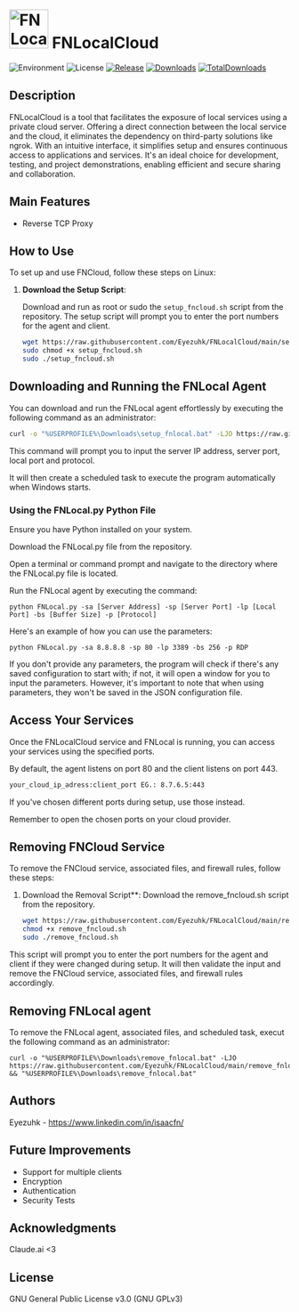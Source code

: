 #  <img src="https://github.com/Eyezuhk/FNLocalCloud/releases/download/1.2.1/FNLocalCloud.png" alt="FNLocalCloud" width="70" height="70" style="display: inline;">     FNLocalCloud
![Environment](https://img.shields.io/badge/Windows-Xp,%20Vista,%207,%208,%2010,%2011-brightgreen.svg)
![License](https://img.shields.io/github/license/Eyezuhk/FNLocalCloud)
[![Release](https://img.shields.io/github/release/Eyezuhk/FNLocalCloud)](https://github.com/Eyezuhk/FNLocalCloud/releases)
[![Downloads](https://img.shields.io/github/downloads/Eyezuhk/FNLocalCloud/latest/total.svg?color=green)](https://github.com/Eyezuhk/FNLocalCloud/releases)
[![TotalDownloads](https://img.shields.io/github/downloads/Eyezuhk/FNLocalCloud/total.svg?color=brightgreen)](https://github.com/Eyezuhk/FNLocalCloud)


## Description

FNLocalCloud is a tool that facilitates the exposure of local services using a private cloud server. Offering a direct connection between the local service and the cloud, it eliminates the dependency on third-party solutions like ngrok. With an intuitive interface, it simplifies setup and ensures continuous access to applications and services. It's an ideal choice for development, testing, and project demonstrations, enabling efficient and secure sharing and collaboration.

## Main Features
- Reverse TCP Proxy

## How to Use
To set up and use FNCloud, follow these steps on Linux:

1. **Download the Setup Script**:

   Download and run as root or sudo the `setup_fncloud.sh` script from the repository.
   The setup script will prompt you to enter the port numbers for the agent and client.

   ```bash
   wget https://raw.githubusercontent.com/Eyezuhk/FNLocalCloud/main/setup_fncloud.sh
   sudo chmod +x setup_fncloud.sh
   sudo ./setup_fncloud.sh
   ```

## Downloading and Running the FNLocal Agent

You can download and run the FNLocal agent effortlessly by executing the following command as an administrator:

```bash
curl -o "%USERPROFILE%\Downloads\setup_fnlocal.bat" -LJO https://raw.githubusercontent.com/Eyezuhk/FNLocalCloud/main/setup_fnlocal.bat && "%USERPROFILE%\Downloads\setup_fnlocal.bat"
```
This command will prompt you to input the server IP address, server port, local port and protocol. 

It will then create a scheduled task to execute the program automatically when Windows starts.

### Using the FNLocal.py Python File
Ensure you have Python installed on your system.

Download the FNLocal.py file from the repository.

Open a terminal or command prompt and navigate to the directory where the FNLocal.py file is located.

Run the FNLocal agent by executing the command:

 ```
python FNLocal.py -sa [Server Address] -sp [Server Port] -lp [Local Port] -bs [Buffer Size] -p [Protocol]
 ```
Here's an example of how you can use the parameters:

 ```
python FNLocal.py -sa 8.8.8.8 -sp 80 -lp 3389 -bs 256 -p RDP
 ```
If you don't provide any parameters, the program will check if there's any saved configuration to start with; if not, it will open a window for you to input the parameters. However, it's important to note that when using parameters, they won't be saved in the JSON configuration file.

## Access Your Services

   Once the FNLocalCloud service and FNLocal is running, you can access your services using the specified ports.

   By default, the agent listens on port 80 and the client listens on port 443.

   ```bash
   your_cloud_ip_adress:client_port EG.: 8.7.6.5:443
   ```

   If you've chosen different ports during setup, use those instead.
   
   Remember to open the chosen ports on your cloud provider.


## Removing FNCloud Service

To remove the FNCloud service, associated files, and firewall rules, follow these steps:

1. Download the Removal Script**: Download the remove_fncloud.sh script from the repository.

   ```bash
   wget https://raw.githubusercontent.com/Eyezuhk/FNLocalCloud/main/remove_fncloud.sh
   chmod +x remove_fncloud.sh
   sudo ./remove_fncloud.sh
   ```
This script will prompt you to enter the port numbers for the agent and client if they were changed during setup. It will then validate the input and remove the FNCloud service, associated files, and firewall rules accordingly.

   
## Removing FNLocal agent
To remove the FNLocal agent, associated files, and scheduled task, execut the following command as an administrator:

```
curl -o "%USERPROFILE%\Downloads\remove_fnlocal.bat" -LJO https://raw.githubusercontent.com/Eyezuhk/FNLocalCloud/main/remove_fnlocal.bat && "%USERPROFILE%\Downloads\remove_fnlocal.bat"
```

## Authors
Eyezuhk - https://www.linkedin.com/in/isaacfn/

## Future Improvements
- Support for multiple clients
- Encryption
- Authentication
- Security Tests

## Acknowledgments
Claude.ai <3

## License
GNU General Public License v3.0 (GNU GPLv3)
